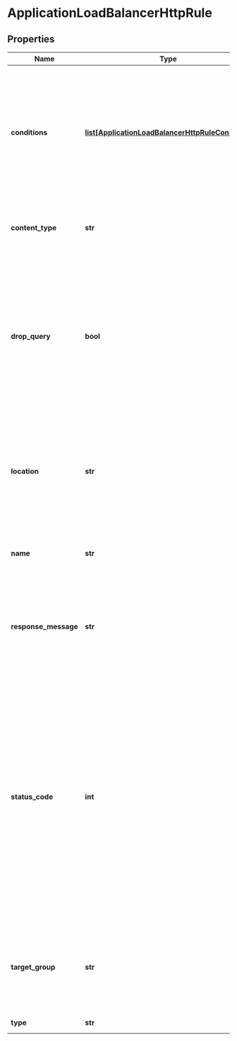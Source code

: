 # ApplicationLoadBalancerHttpRule

## Properties
| Name | Type | Description | Notes |
| ------------ | ------------- | ------------- | ------------- |
| **conditions** | [**list[ApplicationLoadBalancerHttpRuleCondition]**](ApplicationLoadBalancerHttpRuleCondition.md) | An array of items in the collection. The action will be executed only if each condition is met; the rule will always be applied if no conditions are set. | [optional]  |
| **content_type** | **str** | Specifies the content type and is valid only for &#39;STATIC&#39; actions. | [optional]  |
| **drop_query** | **bool** | Indicates whether the query part of the URI should be dropped and is valid only for &#39;REDIRECT&#39; actions. Default value is &#39;FALSE&#39;, the redirect URI does not contain any query parameters. | [optional]  |
| **location** | **str** | The location for the redirection; this parameter is mandatory and valid only for &#39;REDIRECT&#39; actions. | [optional]  |
| **name** | **str** | The unique name of the Application Load Balancer HTTP rule. |  |
| **response_message** | **str** | The response message of the request; this parameter is mandatory for &#39;STATIC&#39; actions. | [optional]  |
| **status_code** | **int** | The status code is for &#39;REDIRECT&#39; and &#39;STATIC&#39; actions only.   If the HTTP rule is &#39;REDIRECT&#39; the valid values are: 301, 302, 303, 307, 308; default value is &#39;301&#39;.  If the HTTP rule is &#39;STATIC&#39; the valid values are from the range 200-599; default value is &#39;503&#39;. | [optional]  |
| **target_group** | **str** | The ID of the target group; this parameter is mandatory and is valid only for &#39;FORWARD&#39; actions. | [optional]  |
| **type** | **str** | The HTTP rule type. |  |


